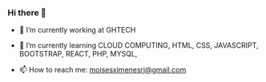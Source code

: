 ### Hi there 👋


- 🔭 I’m currently working at GHTECH
- 🌱 I’m currently learning CLOUD COMPUTING, HTML, CSS, JAVASCRIPT, BOOTSTRAP, REACT, PHP, MYSQL, 

- 📫 How to reach me: moisesximenesrj@gmail.com

